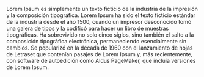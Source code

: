  Lorem Ipsum es simplemente un texto
     ficticio de la industria de la impresión y la composición
     tipográfica. Lorem Ipsum ha sido el 
     texto ficticio estándar de la 
     industria desde el año 1500, cuando 
     un impresor desconocido tomó una 
     galera de tipos y la codificó para 
     hacer un libro de muestras 
     tipográficas. Ha sobrevivido no 
     solo cinco siglos, sino también el 
     salto a la composición tipográfica 
     electrónica, permaneciendo 
     esencialmente sin cambios. Se 
     popularizó en la década de 1960 con 
     el lanzamiento de hojas de Letraset 
     que contenían pasajes de Lorem 
     Ipsum y, más recientemente, con 
     software de autoedición como Aldus 
     PageMaker, que incluía versiones de
      Lorem Ipsum.
            